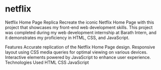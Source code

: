 # netflix
Netflix Home Page Replica
Recreate the iconic Netflix Home Page with this project that showcases my front-end web development skills. This project was completed during my web development internship at Barath Intern, and it demonstrates my proficiency in HTML, CSS, and JavaScript.

Features
Accurate replication of the Netflix Home Page design.
Responsive layout using CSS media queries for optimal viewing on various devices.
Interactive elements powered by JavaScript to enhance user experience.
Technologies Used
HTML
CSS
JavaScript
